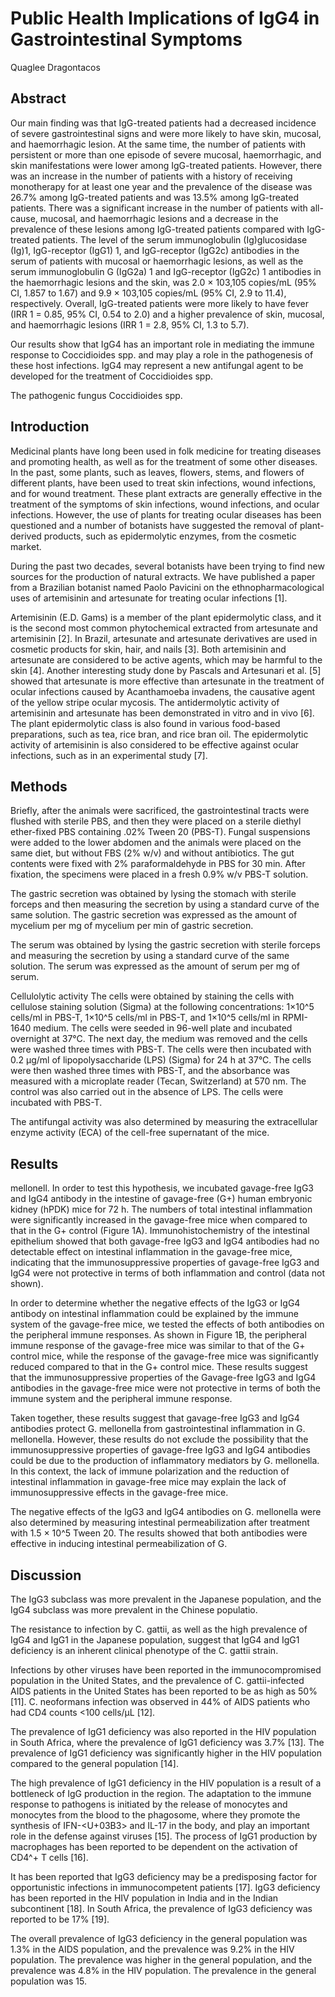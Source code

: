 # Public Health Implications of IgG4 in Gastrointestinal Symptoms
Quaglee Dragontacos


## Abstract
Our main finding was that IgG-treated patients had a decreased incidence of severe gastrointestinal signs and were more likely to have skin, mucosal, and haemorrhagic lesion. At the same time, the number of patients with persistent or more than one episode of severe mucosal, haemorrhagic, and skin manifestations were lower among IgG-treated patients. However, there was an increase in the number of patients with a history of receiving monotherapy for at least one year and the prevalence of the disease was 26.7% among IgG-treated patients and was 13.5% among IgG-treated patients. There was a significant increase in the number of patients with all-cause, mucosal, and haemorrhagic lesions and a decrease in the prevalence of these lesions among IgG-treated patients compared with IgG-treated patients. The level of the serum immunoglobulin (Ig)glucosidase (Ig)1, IgG-receptor (IgG1) 1, and IgG-receptor (IgG2c) antibodies in the serum of patients with mucosal or haemorrhagic lesions, as well as the serum immunoglobulin G (IgG2a) 1 and IgG-receptor (IgG2c) 1 antibodies in the haemorrhagic lesions and the skin, was 2.0 × 103,105 copies/mL (95% CI, 1.857 to 1.67) and 9.9 × 103,105 copies/mL (95% CI, 2.9 to 11.4), respectively. Overall, IgG-treated patients were more likely to have fever (IRR 1 = 0.85, 95% CI, 0.54 to 2.0) and a higher prevalence of skin, mucosal, and haemorrhagic lesions (IRR 1 = 2.8, 95% CI, 1.3 to 5.7).

Our results show that IgG4 has an important role in mediating the immune response to Coccidioides spp. and may play a role in the pathogenesis of these host infections. IgG4 may represent a new antifungal agent to be developed for the treatment of Coccidioides spp.

The pathogenic fungus Coccidioides spp.


## Introduction
Medicinal plants have long been used in folk medicine for treating diseases and promoting health, as well as for the treatment of some other diseases. In the past, some plants, such as leaves, flowers, stems, and flowers of different plants, have been used to treat skin infections, wound infections, and for wound treatment. These plant extracts are generally effective in the treatment of the symptoms of skin infections, wound infections, and ocular infections. However, the use of plants for treating ocular diseases has been questioned and a number of botanists have suggested the removal of plant-derived products, such as epidermolytic enzymes, from the cosmetic market.

During the past two decades, several botanists have been trying to find new sources for the production of natural extracts. We have published a paper from a Brazilian botanist named Paolo Pavicini on the ethnopharmacological uses of artemisinin and artesunate for treating ocular infections [1].

Artemisinin (E.D. Gams) is a member of the plant epidermolytic class, and it is the second most common phytochemical extracted from artesunate and artemisinin [2]. In Brazil, artesunate and artesunate derivatives are used in cosmetic products for skin, hair, and nails [3]. Both artemisinin and artesunate are considered to be active agents, which may be harmful to the skin [4]. Another interesting study done by Pascals and Artesunari et al. [5] showed that artesunate is more effective than artesunate in the treatment of ocular infections caused by Acanthamoeba invadens, the causative agent of the yellow stripe ocular mycosis. The antidermolytic activity of artemisinin and artesunate has been demonstrated in vitro and in vivo [6]. The plant epidermolytic class is also found in various food-based preparations, such as tea, rice bran, and rice bran oil. The epidermolytic activity of artemisinin is also considered to be effective against ocular infections, such as in an experimental study [7].


## Methods
Briefly, after the animals were sacrificed, the gastrointestinal tracts were flushed with sterile PBS, and then they were placed on a sterile diethyl ether-fixed PBS containing .02% Tween 20 (PBS-T). Fungal suspensions were added to the lower abdomen and the animals were placed on the same diet, but without FBS (2% w/v) and without antibiotics. The gut contents were fixed with 2% paraformaldehyde in PBS for 30 min. After fixation, the specimens were placed in a fresh 0.9% w/v PBS-T solution.

The gastric secretion was obtained by lysing the stomach with sterile forceps and then measuring the secretion by using a standard curve of the same solution. The gastric secretion was expressed as the amount of mycelium per mg of mycelium per min of gastric secretion.

The serum was obtained by lysing the gastric secretion with sterile forceps and measuring the secretion by using a standard curve of the same solution. The serum was expressed as the amount of serum per mg of serum.

Cellulolytic activity
The cells were obtained by staining the cells with cellulose staining solution (Sigma) at the following concentrations: 1×10^5 cells/ml in PBS-T, 1×10^5 cells/ml in PBS-T, and 1×10^5 cells/ml in RPMI-1640 medium. The cells were seeded in 96-well plate and incubated overnight at 37°C. The next day, the medium was removed and the cells were washed three times with PBS-T. The cells were then incubated with 0.2 µg/ml of lipopolysaccharide (LPS) (Sigma) for 24 h at 37°C. The cells were then washed three times with PBS-T, and the absorbance was measured with a microplate reader (Tecan, Switzerland) at 570 nm. The control was also carried out in the absence of LPS. The cells were incubated with PBS-T.

The antifungal activity was also determined by measuring the extracellular enzyme activity (ECA) of the cell-free supernatant of the mice.


## Results
mellonell. In order to test this hypothesis, we incubated gavage-free IgG3 and IgG4 antibody in the intestine of gavage-free (G+) human embryonic kidney (hPDK) mice for 72 h. The numbers of total intestinal inflammation were significantly increased in the gavage-free mice when compared to that in the G+ control (Figure 1A). Immunohistochemistry of the intestinal epithelium showed that both gavage-free IgG3 and IgG4 antibodies had no detectable effect on intestinal inflammation in the gavage-free mice, indicating that the immunosuppressive properties of gavage-free IgG3 and IgG4 were not protective in terms of both inflammation and control (data not shown).

In order to determine whether the negative effects of the IgG3 or IgG4 antibody on intestinal inflammation could be explained by the immune system of the gavage-free mice, we tested the effects of both antibodies on the peripheral immune responses. As shown in Figure 1B, the peripheral immune response of the gavage-free mice was similar to that of the G+ control mice, while the response of the gavage-free mice was significantly reduced compared to that in the G+ control mice. These results suggest that the immunosuppressive properties of the Gavage-free IgG3 and IgG4 antibodies in the gavage-free mice were not protective in terms of both the immune system and the peripheral immune response.

Taken together, these results suggest that gavage-free IgG3 and IgG4 antibodies protect G. mellonella from gastrointestinal inflammation in G. mellonella. However, these results do not exclude the possibility that the immunosuppressive properties of gavage-free IgG3 and IgG4 antibodies could be due to the production of inflammatory mediators by G. mellonella. In this context, the lack of immune polarization and the reduction of intestinal inflammation in gavage-free mice may explain the lack of immunosuppressive effects in the gavage-free mice.

The negative effects of the IgG3 and IgG4 antibodies on G. mellonella were also determined by measuring intestinal permeabilization after treatment with 1.5 × 10^5 Tween 20. The results showed that both antibodies were effective in inducing intestinal permeabilization of G.


## Discussion
The IgG3 subclass was more prevalent in the Japanese population, and the IgG4 subclass was more prevalent in the Chinese populatio.

The resistance to infection by C. gattii, as well as the high prevalence of IgG4 and IgG1 in the Japanese population, suggest that IgG4 and IgG1 deficiency is an inherent clinical phenotype of the C. gattii strain.

Infections by other viruses have been reported in the immunocompromised population in the United States, and the prevalence of C. gattii-infected AIDS patients in the United States has been reported to be as high as 50% [11]. C. neoformans infection was observed in 44% of AIDS patients who had CD4 counts <100 cells/µL [12].

The prevalence of IgG1 deficiency was also reported in the HIV population in South Africa, where the prevalence of IgG1 deficiency was 3.7% [13]. The prevalence of IgG1 deficiency was significantly higher in the HIV population compared to the general population [14].

The high prevalence of IgG1 deficiency in the HIV population is a result of a bottleneck of IgG production in the region. The adaptation to the immune response to pathogens is initiated by the release of monocytes and monocytes from the blood to the phagosome, where they promote the synthesis of IFN-<U+03B3> and IL-17 in the body, and play an important role in the defense against viruses [15]. The process of IgG1 production by macrophages has been reported to be dependent on the activation of CD4^+ T cells [16].

It has been reported that IgG3 deficiency may be a predisposing factor for opportunistic infections in immunocompetent patients [17]. IgG3 deficiency has been reported in the HIV population in India and in the Indian subcontinent [18]. In South Africa, the prevalence of IgG3 deficiency was reported to be 17% [19].

The overall prevalence of IgG3 deficiency in the general population was 1.3% in the AIDS population, and the prevalence was 9.2% in the HIV population. The prevalence was higher in the general population, and the prevalence was 4.8% in the HIV population. The prevalence in the general population was 15.
